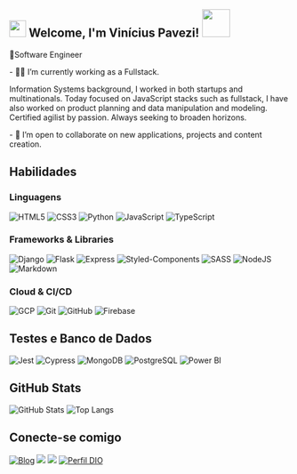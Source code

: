 <h2><img src="https://emojis.slackmojis.com/emojis/images/1531849430/4246/blob-sunglasses.gif?1531849430" width="30"/> Welcome, I'm Vinícius Pavezi! <img src="https://media.giphy.com/media/RbDKaczqWovIugyJmW/giphy.gif" width="50"></h2>
<p>🤖Software Engineer <a>
</a></p>
<p>- 👩‍💻 I’m currently working as a Fullstack.</p>
<p>Information Systems background, I worked in both startups and multinationals. Today focused on JavaScript stacks such as fullstack, I have also worked on product planning and data manipulation and modeling. Certified agilist by passion. Always seeking to broaden horizons.</p>
<p>- 🤝 I’m open to collaborate on new applications, projects and content creation.</p>

## Habilidades
### Linguagens 
 ![HTML5](https://img.shields.io/badge/HTML5-e5e5e0?style=for-the-badge&logo=html5) 	![CSS3](https://img.shields.io/badge/CSS3-e5e5e0?style=for-the-badge&logo=css3&logoColor=264CE4) ![Python](https://img.shields.io/badge/python-3670A0?style=for-the-badge&logo=python&logoColor=ffdd54)
![JavaScript](https://img.shields.io/badge/JavaScript-e5e5e0?style=for-the-badge&logoColor=FF9900&logo=javascript) ![TypeScript](https://img.shields.io/badge/TypeScript-e5e5e0?style=for-the-badge&logo=typescript) 

### Frameworks & Libraries
![Django](https://img.shields.io/badge/django-%23092E20.svg?style=for-the-badge&logo=django&logoColor=white)
![Flask](https://img.shields.io/badge/flask-%23000.svg?style=for-the-badge&logo=flask&logoColor=white)
![Express](https://img.shields.io/badge/Express.js-000000?style=for-the-badge&logo=express&logoColor=white)
![Styled-Components](https://img.shields.io/badge/styled--components-DB7093?style=for-the-badge&logo=styled-components&logoColor=white)
![SASS](https://img.shields.io/badge/Sass-CC6699?style=for-the-badge&logo=sass&logoColor=white)
![NodeJS](https://img.shields.io/badge/Node.js-339933?style=for-the-badge&logo=nodedotjs&logoColor=white)
![Markdown](https://img.shields.io/badge/Markdown-000?style=for-the-badge&logo=markdown)

### Cloud & CI/CD
![GCP](https://img.shields.io/badge/Google_Cloud_Platform-e5e5e0?style=for-the-badge&logo=googlecloud) ![Git](https://img.shields.io/badge/Git-e5e5e0?style=for-the-badge&logo=git) ![GitHub](https://img.shields.io/badge/GitHub-e5e5e0?style=for-the-badge&logoColor=6e5494&logo=github) ![Firebase](https://img.shields.io/badge/firebase-000?style=for-the-badge&logo=firebase&logoColor=ffca28) 

## Testes e Banco de Dados

![Jest](https://img.shields.io/badge/Jest-C21325?style=for-the-badge&logo=jest&logoColor=white)
![Cypress](https://img.shields.io/badge/Cypress-17202C?style=for-the-badge&logo=cypress&logoColor=white)
![MongoDB](https://img.shields.io/badge/MongoDB-4EA94B?style=for-the-badge&logo=mongodb&logoColor=white)
![PostgreSQL](https://img.shields.io/badge/PostgreSQL-316192?style=for-the-badge&logo=postgresql&logoColor=white)
![Power BI](https://img.shields.io/badge/PowerBI-000?style=for-the-badge&logo=PowerBI) 

## GitHub Stats

![GitHub Stats](https://github-readme-stats.vercel.app/api?username=Pavezi&theme=transparent&bg_color=16161f&border_color=0ab3d1&show_icons=true&icon_color=D1640A&title_color=0ab3d1&text_color=e5e5e0) ![Top Langs](https://github-readme-stats-git-masterrstaa-rickstaa.vercel.app/api/top-langs/?username=Pavezi&layout=donut&bg_color=16161f&border_color=0ab3d1&title_color=0ab3d1&text_color=e5e5e0)

## Conecte-se comigo

[<img src="https://img.shields.io/badge/blog-%230077B5.svg?&style=for-the-badge&logo=blogger&logoColor=white" alt="Blog" />](https://distritodev.blogspot.com/) [<img src="https://img.shields.io/badge/linkedin-%230077B5.svg?&style=for-the-badge&logo=linkedin&logoColor=white" />](https://www.linkedin.com/in/vinicius-pavezi-53976b162) [<img src = "https://img.shields.io/badge/instagram-%23E4405F.svg?&style=for-the-badge&logo=instagram&logoColor=white">](https://www.instagram.com/vinicius.pavezi/) [![Perfil DIO](https://img.shields.io/badge/-Meu%20Perfil%20na%20DIO-30A3DC?style=for-the-badge)](https://web.dio.me/users/pavezivinicius/)
